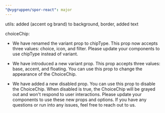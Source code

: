 ```yaml
---
"@vygruppen/spor-react": major
---
```


utils:
added (accent og brand) to background, border,
added text

choiceChip:
- We have renamed the variant prop to chipType. This prop now accepts three values: choice, icon, and filter. 
Please update your components to use chipType instead of variant.

- We have introduced a new variant prop. This prop accepts three values: base, accent, and floating. 
You can use this prop to change the appearance  of the ChoiceChip.

- We have added a new disabled prop. You can use this prop to disable the ChoiceChip. When disabled is true, the ChoiceChip will be grayed out and won't respond to user interactions.
Please update your components to use these new props and options. If you have any questions or run into any issues, feel free to reach out to us.
